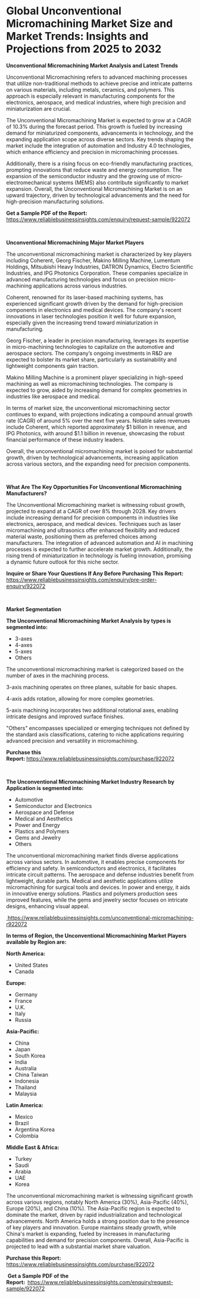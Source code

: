 <p><h1>Global Unconventional Micromachining Market Size and Market Trends: Insights and Projections from 2025 to 2032</h1></p><p><strong>Unconventional Micromachining Market Analysis and Latest Trends</strong></p>
<p><p>Unconventional Micromachining refers to advanced machining processes that utilize non-traditional methods to achieve precise and intricate patterns on various materials, including metals, ceramics, and polymers. This approach is especially relevant in manufacturing components for the electronics, aerospace, and medical industries, where high precision and miniaturization are crucial.</p><p>The Unconventional Micromachining Market is expected to grow at a CAGR of 10.3% during the forecast period. This growth is fueled by increasing demand for miniaturized components, advancements in technology, and the expanding application scope across diverse sectors. Key trends shaping the market include the integration of automation and Industry 4.0 technologies, which enhance efficiency and precision in micromachining processes. </p><p>Additionally, there is a rising focus on eco-friendly manufacturing practices, prompting innovations that reduce waste and energy consumption. The expansion of the semiconductor industry and the growing use of micro-electromechanical systems (MEMS) also contribute significantly to market expansion. Overall, the Unconventional Micromachining Market is on an upward trajectory, driven by technological advancements and the need for high-precision manufacturing solutions.</p></p>
<p><strong>Get a Sample PDF of the Report:&nbsp;</strong> <a href="https://www.reliablebusinessinsights.com/enquiry/request-sample/922072?utm_campaign=2932&utm_medium=2&utm_source=Github&utm_content=ia&utm_term=18042025&utm_id=unconventional-micromachining">https://www.reliablebusinessinsights.com/enquiry/request-sample/922072</a></p>
<p>&nbsp;</p>
<p><strong>Unconventional Micromachining Major Market Players</strong></p>
<p><p>The unconventional micromachining market is characterized by key players including Coherent, Georg Fischer, Makino Milling Machine, Lumentum Holdings, Mitsubishi Heavy Industries, DATRON Dynamics, Electro Scientific Industries, and IPG Photonics Corporation. These companies specialize in advanced manufacturing technologies and focus on precision micro-machining applications across various industries.</p><p>Coherent, renowned for its laser-based machining systems, has experienced significant growth driven by the demand for high-precision components in electronics and medical devices. The company's recent innovations in laser technologies position it well for future expansion, especially given the increasing trend toward miniaturization in manufacturing.</p><p>Georg Fischer, a leader in precision manufacturing, leverages its expertise in micro-machining technologies to capitalize on the automotive and aerospace sectors. The company’s ongoing investments in R&D are expected to bolster its market share, particularly as sustainability and lightweight components gain traction.</p><p>Makino Milling Machine is a prominent player specializing in high-speed machining as well as micromachining technologies. The company is expected to grow, aided by increasing demand for complex geometries in industries like aerospace and medical.</p><p>In terms of market size, the unconventional micromachining sector continues to expand, with projections indicating a compound annual growth rate (CAGR) of around 5% over the next five years. Notable sales revenues include Coherent, which reported approximately $1 billion in revenue, and IPG Photonics, with around $1.1 billion in revenue, showcasing the robust financial performance of these industry leaders.</p><p>Overall, the unconventional micromachining market is poised for substantial growth, driven by technological advancements, increasing application across various sectors, and the expanding need for precision components.</p></p>
<p>&nbsp;</p>
<p><strong>What Are The Key Opportunities For Unconventional Micromachining Manufacturers?</strong></p>
<p><p>The Unconventional Micromachining market is witnessing robust growth, projected to expand at a CAGR of over 8% through 2028. Key drivers include increasing demand for precision components in industries like electronics, aerospace, and medical devices. Techniques such as laser micromachining and ultrasonics offer enhanced flexibility and reduced material waste, positioning them as preferred choices among manufacturers. The integration of advanced automation and AI in machining processes is expected to further accelerate market growth. Additionally, the rising trend of miniaturization in technology is fueling innovation, promising a dynamic future outlook for this niche sector.</p></p>
<p><strong>Inquire or Share Your Questions If Any Before Purchasing This Report:</strong> <a href="https://www.reliablebusinessinsights.com/enquiry/pre-order-enquiry/922072?utm_campaign=2932&utm_medium=2&utm_source=Github&utm_content=ia&utm_term=18042025&utm_id=unconventional-micromachining">https://www.reliablebusinessinsights.com/enquiry/pre-order-enquiry/922072</a></p>
<p>&nbsp;</p>
<p><strong>Market Segmentation</strong></p>
<p><strong>The Unconventional Micromachining Market Analysis by types is segmented into:</strong></p>
<p><ul><li>3-axes</li><li>4-axes</li><li>5-axes</li><li>Others</li></ul></p>
<p><p>The unconventional micromachining market is categorized based on the number of axes in the machining process. </p><p>3-axis machining operates on three planes, suitable for basic shapes. </p><p>4-axis adds rotation, allowing for more complex geometries. </p><p>5-axis machining incorporates two additional rotational axes, enabling intricate designs and improved surface finishes.</p><p>"Others" encompasses specialized or emerging techniques not defined by the standard axis classifications, catering to niche applications requiring advanced precision and versatility in micromachining.</p></p>
<p><strong>Purchase this Report:&nbsp;</strong><a href="https://www.reliablebusinessinsights.com/purchase/922072?utm_campaign=2932&utm_medium=2&utm_source=Github&utm_content=ia&utm_term=18042025&utm_id=unconventional-micromachining">https://www.reliablebusinessinsights.com/purchase/922072</a></p>
<p>&nbsp;</p>
<p><strong>The Unconventional Micromachining Market Industry Research by Application is segmented into:</strong></p>
<p><ul><li>Automotive</li><li>Semiconductor and Electronics</li><li>Aerospace and Defense</li><li>Medical and Aesthetics</li><li>Power and Energy</li><li>Plastics and Polymers</li><li>Gems and Jewelry</li><li>Others</li></ul></p>
<p><p>The unconventional micromachining market finds diverse applications across various sectors. In automotive, it enables precise components for efficiency and safety. In semiconductors and electronics, it facilitates intricate circuit patterns. The aerospace and defense industries benefit from lightweight, durable parts. Medical and aesthetic applications utilize micromachining for surgical tools and devices. In power and energy, it aids in innovative energy solutions. Plastics and polymers production sees improved features, while the gems and jewelry sector focuses on intricate designs, enhancing visual appeal.</p></p>
<p><a href="https://www.reliablebusinessinsights.com/unconventional-micromachining-r922072?utm_campaign=2932&utm_medium=2&utm_source=Github&utm_content=ia&utm_term=18042025&utm_id=unconventional-micromachining">&nbsp;https://www.reliablebusinessinsights.com/unconventional-micromachining-r922072</a></p>
<p><strong>In terms of Region, the Unconventional Micromachining Market Players available by Region are:</strong></p>
<p>
    <p> <strong> North America: </strong>
        <ul>
            <li>United States</li>
            <li>Canada</li>
        </ul>
        </p> 
    <p> <strong> Europe: </strong>
        <ul>
            <li>Germany</li>
            <li>France</li>
            <li>U.K.</li>
            <li>Italy</li>
            <li>Russia</li>
        </ul>
        </p> 
    <p> <strong> Asia-Pacific: </strong>
        <ul>
            <li>China</li>
            <li>Japan</li>
            <li>South Korea</li>
            <li>India</li>
            <li>Australia</li>
            <li>China Taiwan</li>
            <li>Indonesia</li>
            <li>Thailand</li>
            <li>Malaysia</li>
        </ul>
        </p> 
    <p> <strong> Latin America: </strong>
        <ul>
            <li>Mexico</li>
            <li>Brazil</li>
            <li>Argentina Korea</li>
            <li>Colombia</li>
        </ul>
        </p> 
    <p> <strong> Middle East & Africa: </strong>
        <ul>
            <li>Turkey</li>
            <li>Saudi</li>
            <li>Arabia</li>
            <li>UAE</li>
            <li>Korea</li>
        </ul>
    </p>
    </p>
<p><p>The unconventional micromachining market is witnessing significant growth across various regions, notably North America (30%), Asia-Pacific (40%), Europe (20%), and China (10%). The Asia-Pacific region is expected to dominate the market, driven by rapid industrialization and technological advancements. North America holds a strong position due to the presence of key players and innovation. Europe maintains steady growth, while China's market is expanding, fueled by increases in manufacturing capabilities and demand for precision components. Overall, Asia-Pacific is projected to lead with a substantial market share valuation.</p></p>
<p><strong>Purchase this Report: </strong><a href="https://www.reliablebusinessinsights.com/purchase/922072?utm_campaign=2932&utm_medium=2&utm_source=Github&utm_content=ia&utm_term=18042025&utm_id=unconventional-micromachining">https://www.reliablebusinessinsights.com/purchase/922072</a></p>
<p>&nbsp;<strong>Get a Sample PDF of the Report:&nbsp;&nbsp;</strong><a href="https://www.reliablebusinessinsights.com/enquiry/request-sample/922072?utm_campaign=2932&utm_medium=2&utm_source=Github&utm_content=ia&utm_term=18042025&utm_id=unconventional-micromachining">https://www.reliablebusinessinsights.com/enquiry/request-sample/922072</a></p>
<p><strong></strong></p>
<p><p></p><p></p><p></p></p>